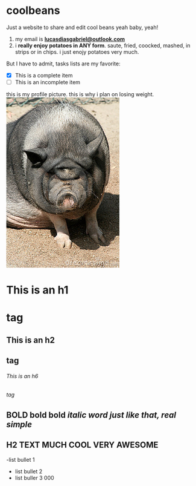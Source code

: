 # coolbeans
Just a website to share and edit cool beans
 yeah baby, yeah!
 1. my email is **lucasdiasgabriel@outlook.com**
 2. i **really enjoy potatoes in ANY form**. saute, fried, coocked, mashed, in strips or in chips. i just enojy potatoes very much.


But I have to admit, tasks lists are my favorite:

- [x] This is a complete item
- [ ] This is an incomplete item

this is my profile picture. this is why i plan on losing weight.
![alt text](https://github.com/lucasdiasgabriel1987/coolbeans/blob/master/ugly-pig-largethumb6419884.jpg "Title") 


# This is an h1 <h1> tag
## This is an h2 <h2> tag
###### This is an h6 <h6> tag



**BOLD bold bold** *italic word just like that, real simple*
---
## H2 TEXT MUCH COOL VERY AWESOME

-list bullet 1
- list bullet 2
- list buller 3
000
